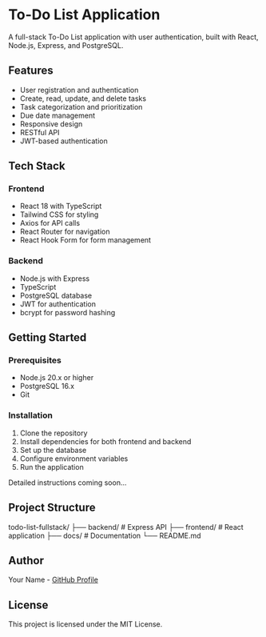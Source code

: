 # To-Do List Application

A full-stack To-Do List application with user authentication, built with React, Node.js, Express, and PostgreSQL.

## Features

- User registration and authentication
- Create, read, update, and delete tasks
- Task categorization and prioritization
- Due date management
- Responsive design
- RESTful API
- JWT-based authentication

## Tech Stack

### Frontend
- React 18 with TypeScript
- Tailwind CSS for styling
- Axios for API calls
- React Router for navigation
- React Hook Form for form management

### Backend
- Node.js with Express
- TypeScript
- PostgreSQL database
- JWT for authentication
- bcrypt for password hashing

## Getting Started

### Prerequisites
- Node.js 20.x or higher
- PostgreSQL 16.x
- Git

### Installation

1. Clone the repository
2. Install dependencies for both frontend and backend
3. Set up the database
4. Configure environment variables
5. Run the application

Detailed instructions coming soon...

## Project Structure
todo-list-fullstack/
├── backend/            # Express API
├── frontend/           # React application
├── docs/              # Documentation
└── README.md

## Author

Your Name - [GitHub Profile](https://github.com/yourusername)

## License

This project is licensed under the MIT License.
